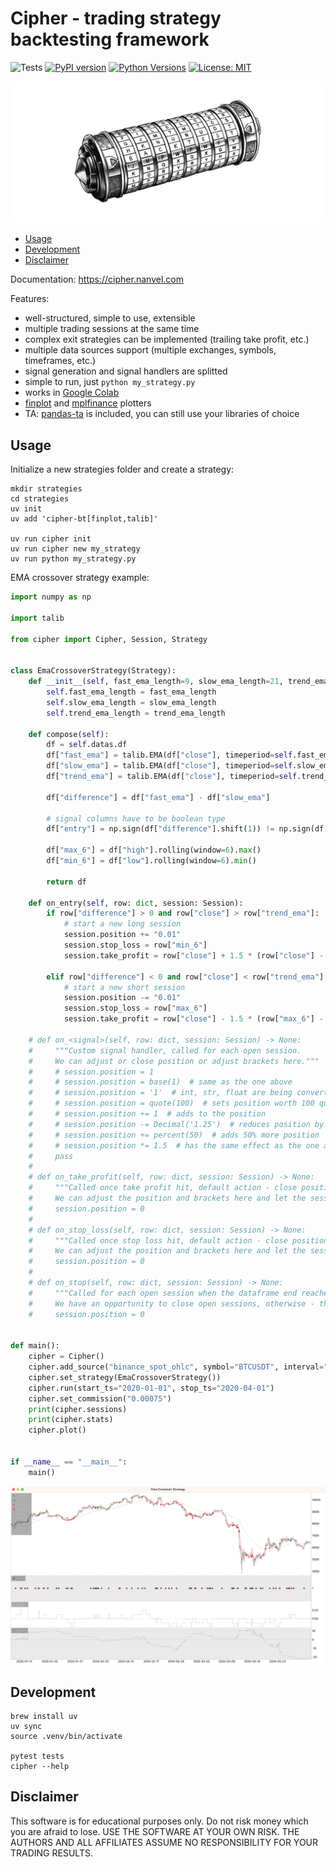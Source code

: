 # Cipher - trading strategy backtesting framework

![Tests](https://github.com/nanvel/cipher-bt/actions/workflows/tests.yaml/badge.svg)
[![PyPI version](https://badge.fury.io/py/cipher-bt.svg)](https://badge.fury.io/py/cipher-bt)
[![Python Versions](https://img.shields.io/pypi/pyversions/cipher-bt.svg)](https://pypi.python.org/pypi/cipher-bt/)
[![License: MIT](https://img.shields.io/badge/License-MIT-yellow.svg)](https://opensource.org/licenses/MIT)

![cipher](https://github.com/nanvel/cipher-bt/raw/master/docs/cipher.jpeg)

- [Usage](#usage)  
- [Development](#development)
- [Disclaimer](#disclaimer)

Documentation: https://cipher.nanvel.com

Features:

- well-structured, simple to use, extensible
- multiple trading sessions at the same time
- complex exit strategies can be implemented (trailing take profit, etc.)
- multiple data sources support (multiple exchanges, symbols, timeframes, etc.)
- signal generation and signal handlers are splitted
- simple to run, just `python my_strategy.py`
- works in [Google Colab](https://colab.research.google.com/)
- [finplot](https://github.com/highfestiva/finplot) and [mplfinance](https://github.com/matplotlib/mplfinance) plotters
- TA: [pandas-ta](https://github.com/twopirllc/pandas-ta) is included, you can still use your libraries of choice

## Usage

Initialize a new strategies folder and create a strategy:
```shell
mkdir strategies
cd strategies
uv init
uv add 'cipher-bt[finplot,talib]'

uv run cipher init
uv run cipher new my_strategy
uv run python my_strategy.py
```

EMA crossover strategy example:
```python
import numpy as np

import talib

from cipher import Cipher, Session, Strategy


class EmaCrossoverStrategy(Strategy):
    def __init__(self, fast_ema_length=9, slow_ema_length=21, trend_ema_length=200):
        self.fast_ema_length = fast_ema_length
        self.slow_ema_length = slow_ema_length
        self.trend_ema_length = trend_ema_length

    def compose(self):
        df = self.datas.df
        df["fast_ema"] = talib.EMA(df["close"], timeperiod=self.fast_ema_length)
        df["slow_ema"] = talib.EMA(df["close"], timeperiod=self.slow_ema_length)
        df["trend_ema"] = talib.EMA(df["close"], timeperiod=self.trend_ema_length)

        df["difference"] = df["fast_ema"] - df["slow_ema"]

        # signal columns have to be boolean type
        df["entry"] = np.sign(df["difference"].shift(1)) != np.sign(df["difference"])

        df["max_6"] = df["high"].rolling(window=6).max()
        df["min_6"] = df["low"].rolling(window=6).min()

        return df

    def on_entry(self, row: dict, session: Session):
        if row["difference"] > 0 and row["close"] > row["trend_ema"]:
            # start a new long session
            session.position += "0.01"
            session.stop_loss = row["min_6"]
            session.take_profit = row["close"] + 1.5 * (row["close"] - row["min_6"])

        elif row["difference"] < 0 and row["close"] < row["trend_ema"]:
            # start a new short session
            session.position -= "0.01"
            session.stop_loss = row["max_6"]
            session.take_profit = row["close"] - 1.5 * (row["max_6"] - row["close"])

    # def on_<signal>(self, row: dict, session: Session) -> None:
    #     """Custom signal handler, called for each open session.
    #     We can adjust or close position or adjust brackets here."""
    #     # session.position = 1
    #     # session.position = base(1)  # same as the one above
    #     # session.position = '1'  # int, str, float are being converted to Decimal
    #     # session.position = quote(100)  # sets position worth 100 quote asset
    #     # session.position += 1  # adds to the position
    #     # session.position -= Decimal('1.25')  # reduces position by 1.25
    #     # session.position += percent(50)  # adds 50% more position
    #     # session.position *= 1.5  # has the same effect as the one above
    #     pass
    #
    # def on_take_profit(self, row: dict, session: Session) -> None:
    #     """Called once take profit hit, default action - close position.
    #     We can adjust the position and brackets here and let the session continue."""
    #     session.position = 0
    #
    # def on_stop_loss(self, row: dict, session: Session) -> None:
    #     """Called once stop loss hit, default action - close position.
    #     We can adjust the position and brackets here and let the session continue."""
    #     session.position = 0
    #
    # def on_stop(self, row: dict, session: Session) -> None:
    #     """Called for each open session when the dataframe end reached.
    #     We have an opportunity to close open sessions, otherwise - they will be ignored."""
    #     session.position = 0


def main():
    cipher = Cipher()
    cipher.add_source("binance_spot_ohlc", symbol="BTCUSDT", interval="1h")
    cipher.set_strategy(EmaCrossoverStrategy())
    cipher.run(start_ts="2020-01-01", stop_ts="2020-04-01")
    cipher.set_commission("0.00075")
    print(cipher.sessions)
    print(cipher.stats)
    cipher.plot()


if __name__ == "__main__":
    main()
```

![ema_crossover_plot](https://github.com/nanvel/cipher-bt/raw/master/docs/plotter.png)

## Development

```shell
brew install uv
uv sync
source .venv/bin/activate

pytest tests
cipher --help
```

## Disclaimer

This software is for educational purposes only. Do not risk money which you are afraid to lose.
USE THE SOFTWARE AT YOUR OWN RISK. THE AUTHORS AND ALL AFFILIATES ASSUME NO RESPONSIBILITY FOR YOUR TRADING RESULTS.
